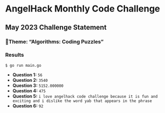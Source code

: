 # AngelHack Monthly Code Challenge
## May 2023 Challenge Statement
### 🎨Theme: “Algorithms: Coding Puzzles”

### Results
`$ go run main.go`
- **Question 1:** `56`
- **Question 2:** `3540`
- **Question 3:** `5152.000000`
- **Question 4:** `475`
- **Question 5:** `i love angelhack code challenge because it is fun and exciting and i dislike the word yab that appears in the phrase`
- **Question 6:** `92`
